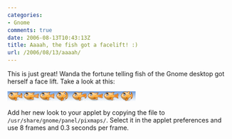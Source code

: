 ```yaml
---
categories:
- Gnome
comments: true
date: 2006-08-13T10:43:13Z
title: Aaaah, the fish got a facelift! :)
url: /2006/08/13/aaaah/
---
```


This is just great!  Wanda the fortune telling fish of the Gnome desktop
got herself a face lift.  Take a look at this:

<img class="center" src="/images/newwanda.png">

Add her new look to your applet by copying the file to
`/usr/share/gnome/panel/pixmaps/`.  Select it in the applet preferences
and use 8 frames and 0.3 seconds per frame.
